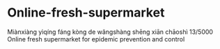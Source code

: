 # Online-fresh-supermarket
Miànxiàng yìqíng fáng kòng de wǎngshàng shēng xiān chāoshì 13/5000 Online fresh supermarket for epidemic prevention and control
